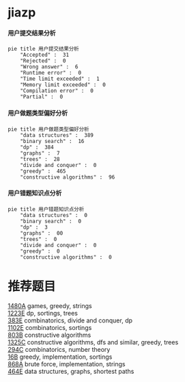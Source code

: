 # jiazp

<!-- tabs:start -->



#### **用户提交结果分析**

```mermaid
pie title 用户提交结果分析
    "Accepted" :  31
    "Rejected" :  0
    "Wrong answer" :  6
    "Runtime error" :  0
    "Time limit exceeded" :  1
    "Memory limit exceeded" :  0
    "Compilation error" :  0
    "Partial" :  0
```

#### **用户做题类型偏好分析**

```mermaid
pie title 用户做题类型偏好分析
    "data structures" :  389
    "binary search" :  16
    "dp" :  384
    "graphs" :  7
    "trees" :  28
    "divide and conquer" :  0
    "greedy" :  465
    "constructive algorithms" :  96
```
#### **用户错题知识点分析**

```mermaid
pie title 用户错题知识点分析
    "data structures" :  0
    "binary search" :  0
    "dp" :  3
    "graphs" :  00
    "trees" :  0
    "divide and conquer" :  0
    "greedy" :  0
    "constructive algorithms" :  0
```



<!-- tabs:end -->
# 推荐题目
[1480A](https://codeforces.com/contest/1480/problem/A)		games,
                        greedy,
                        strings		  
[1223E](https://codeforces.com/contest/1223/problem/E)		dp,
                        sortings,
                        trees		  
[383E](https://codeforces.com/contest/383/problem/E)		combinatorics,
                        divide and conquer,
                        dp		  
[1102E](https://codeforces.com/contest/1102/problem/E)		combinatorics,
                        sortings		  
[803B](https://codeforces.com/contest/803/problem/B)		constructive algorithms		  
[1325C](https://codeforces.com/contest/1325/problem/C)		constructive algorithms,
                        dfs and similar,
                        greedy,
                        trees		  
[294C](https://codeforces.com/contest/294/problem/C)		combinatorics,
                        number theory		  
[16B](https://codeforces.com/contest/16/problem/B)		greedy,
                        implementation,
                        sortings		  
[868A](https://codeforces.com/contest/868/problem/A)		brute force,
                        implementation,
                        strings		  
[464E](https://codeforces.com/contest/464/problem/E)		data structures,
                        graphs,
                        shortest paths		  
